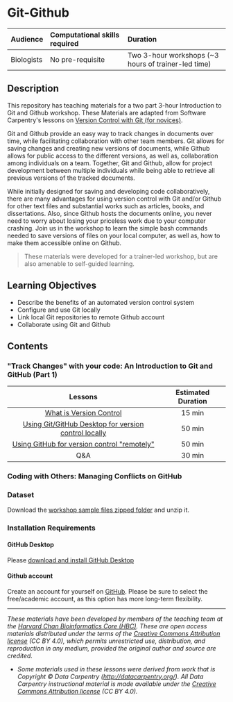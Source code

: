 # Git-Github

| Audience | Computational skills required | Duration |
:----------|:----------|:----------|
| Biologists | No pre-requisite | Two 3-hour workshops (~3 hours of trainer-led time)|

## Description

This repository has teaching materials for a two part 3-hour Introduction to Git and Github workshop. These Materials are adapted from Software Carpentry's lessons on [Version Control with Git (for novices)](https://swcarpentry.github.io/git-novice/).

Git and Github provide an easy way to track changes in documents over time, while facilitating collaboration with other team members. Git allows for saving changes and creating new versions of documents, while Github allows for public access to the different versions, as well as, collaboration among individuals on a team. Together, Git and Github, allow for project development between multiple individuals while being able to retrieve all previous versions of the tracked documents. 

While initially designed for saving and developing code collaboratively, there are many advantages for using version control with Git and/or Github for other text files and substantial works such as articles, books, and dissertations. Also, since Github hosts the documents online, you never need to worry about losing your priceless work due to your computer crashing. Join us in the workshop to learn the simple bash commands needed to save versions of files on your local computer, as well as, how to make them accessible online on Github.

> These materials were developed for a trainer-led workshop, but are also amenable to self-guided learning.

## Learning Objectives

* Describe the benefits of an automated version control system
* Configure and use Git locally
* Link local Git repositories to remote Github account
* Collaborate using Git and Github

## Contents

### "Track Changes" with your code: An Introduction to Git and GitHub (Part 1)

|  Lessons  | Estimated Duration  |
|:------------------------:|:------------------------------------------------:|
| [What is Version Control](https://hbctraining.github.io/Tools-for-reproducible-research/lessons/03_Intro_to_versioning.html) | 15 min |
| [Using Git/GitHub Desktop for version control locally](https://hbctraining.github.io/Tools-for-reproducible-research/lessons/04_GitHub_desktop.html) | 50 min|
| [Using GitHub for version control "remotely"](https://hbctraining.github.io/Tools-for-reproducible-research/lessons/05_GitHub_Dekstop_remote1.html) | 50 min |
| Q&A | 30 min |




### Coding with Others: Managing Conflicts on GitHub



### Dataset

Download the [workshop sample files zipped folder]() and unzip it.

### Installation Requirements

#### GitHub Desktop
Please [download and install GitHub Desktop](https://desktop.github.com/download/)


#### Github account
Create an account for yourself on [GitHub](https://github.com/). Please be sure to select the free/academic account, as this option has more long-term flexibility.


***

*These materials have been developed by members of the teaching team at the [Harvard Chan Bioinformatics Core (HBC)](http://bioinformatics.sph.harvard.edu/). These are open access materials distributed under the terms of the [Creative Commons Attribution license](https://creativecommons.org/licenses/by/4.0/) (CC BY 4.0), which permits unrestricted use, distribution, and reproduction in any medium, provided the original author and source are credited.*

* *Some materials used in these lessons were derived from work that is Copyright © Data Carpentry (http://datacarpentry.org/). 
All Data Carpentry instructional material is made available under the [Creative Commons Attribution license](https://creativecommons.org/licenses/by/4.0/) (CC BY 4.0).*
